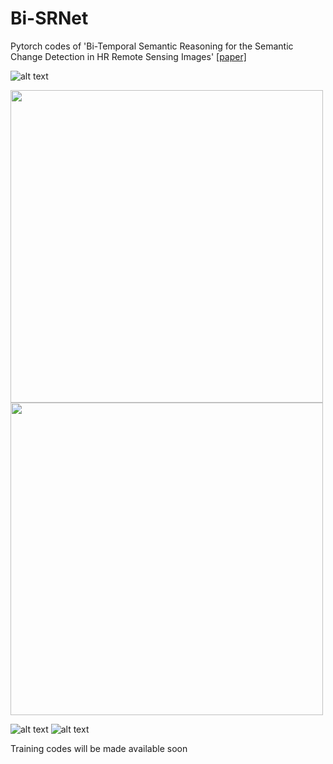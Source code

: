 # Bi-SRNet
Pytorch codes of 'Bi-Temporal Semantic Reasoning for the Semantic Change Detection in HR Remote Sensing Images' [[paper]](https://arxiv.org/abs/2108.06103)

![alt text](https://github.com/ggsDing/Bi-SRNet/blob/main/FlowChart.png)

<img src="https://github.com/ggsDing/Bi-SRNet/blob/main/SR.png" height="500"> <img src="https://github.com/ggsDing/Bi-SRNet/blob/main/BiSR.png" height="500">

![alt text](https://github.com/ggsDing/Bi-SRNet/blob/main/SCLoss.png)
![alt text](https://github.com/ggsDing/Bi-SRNet/blob/main/Loss_forward.png)

Training codes will be made available soon
